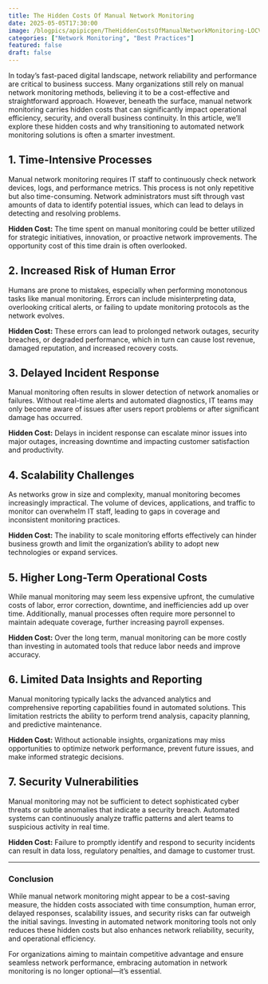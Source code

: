 ```yaml
---
title: The Hidden Costs Of Manual Network Monitoring
date: 2025-05-05T17:30:00
image: /blogpics/apipicgen/TheHiddenCostsOfManualNetworkMonitoring-LOCVLCSJZ8.jpg
categories: ["Network Monitoring", "Best Practices"]
featured: false
draft: false
---
```

In today’s fast-paced digital landscape, network reliability and performance are critical to business success. Many organizations still rely on manual network monitoring methods, believing it to be a cost-effective and straightforward approach. However, beneath the surface, manual network monitoring carries hidden costs that can significantly impact operational efficiency, security, and overall business continuity. In this article, we’ll explore these hidden costs and why transitioning to automated network monitoring solutions is often a smarter investment.

## 1. Time-Intensive Processes

Manual network monitoring requires IT staff to continuously check network devices, logs, and performance metrics. This process is not only repetitive but also time-consuming. Network administrators must sift through vast amounts of data to identify potential issues, which can lead to delays in detecting and resolving problems.

**Hidden Cost:** The time spent on manual monitoring could be better utilized for strategic initiatives, innovation, or proactive network improvements. The opportunity cost of this time drain is often overlooked.

## 2. Increased Risk of Human Error

Humans are prone to mistakes, especially when performing monotonous tasks like manual monitoring. Errors can include misinterpreting data, overlooking critical alerts, or failing to update monitoring protocols as the network evolves.

**Hidden Cost:** These errors can lead to prolonged network outages, security breaches, or degraded performance, which in turn can cause lost revenue, damaged reputation, and increased recovery costs.

## 3. Delayed Incident Response

Manual monitoring often results in slower detection of network anomalies or failures. Without real-time alerts and automated diagnostics, IT teams may only become aware of issues after users report problems or after significant damage has occurred.

**Hidden Cost:** Delays in incident response can escalate minor issues into major outages, increasing downtime and impacting customer satisfaction and productivity.

## 4. Scalability Challenges

As networks grow in size and complexity, manual monitoring becomes increasingly impractical. The volume of devices, applications, and traffic to monitor can overwhelm IT staff, leading to gaps in coverage and inconsistent monitoring practices.

**Hidden Cost:** The inability to scale monitoring efforts effectively can hinder business growth and limit the organization’s ability to adopt new technologies or expand services.

## 5. Higher Long-Term Operational Costs

While manual monitoring may seem less expensive upfront, the cumulative costs of labor, error correction, downtime, and inefficiencies add up over time. Additionally, manual processes often require more personnel to maintain adequate coverage, further increasing payroll expenses.

**Hidden Cost:** Over the long term, manual monitoring can be more costly than investing in automated tools that reduce labor needs and improve accuracy.

## 6. Limited Data Insights and Reporting

Manual monitoring typically lacks the advanced analytics and comprehensive reporting capabilities found in automated solutions. This limitation restricts the ability to perform trend analysis, capacity planning, and predictive maintenance.

**Hidden Cost:** Without actionable insights, organizations may miss opportunities to optimize network performance, prevent future issues, and make informed strategic decisions.

## 7. Security Vulnerabilities

Manual monitoring may not be sufficient to detect sophisticated cyber threats or subtle anomalies that indicate a security breach. Automated systems can continuously analyze traffic patterns and alert teams to suspicious activity in real time.

**Hidden Cost:** Failure to promptly identify and respond to security incidents can result in data loss, regulatory penalties, and damage to customer trust.

---

### Conclusion

While manual network monitoring might appear to be a cost-saving measure, the hidden costs associated with time consumption, human error, delayed responses, scalability issues, and security risks can far outweigh the initial savings. Investing in automated network monitoring tools not only reduces these hidden costs but also enhances network reliability, security, and operational efficiency.

For organizations aiming to maintain competitive advantage and ensure seamless network performance, embracing automation in network monitoring is no longer optional—it’s essential.